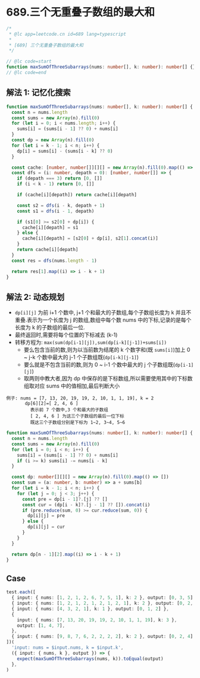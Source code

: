 # 689.三个无重叠子数组的最大和

```ts
/*
 * @lc app=leetcode.cn id=689 lang=typescript
 *
 * [689] 三个无重叠子数组的最大和
 */

// @lc code=start
function maxSumOfThreeSubarrays(nums: number[], k: number): number[] {}
// @lc code=end
```

## 解法 1: 记忆化搜索

```ts
function maxSumOfThreeSubarrays(nums: number[], k: number): number[] {
  const n = nums.length
  const sums = new Array(n).fill(0)
  for (let i = 0; i < nums.length; i++) {
    sums[i] = (sums[i - 1] ?? 0) + nums[i]
  }
  const dp = new Array(n).fill(0)
  for (let i = k - 1; i < n; i++) {
    dp[i] = sums[i] - (sums[i - k] ?? 0)
  }

  const cache: [number, number[]][][] = new Array(n).fill(0).map(() => [])
  const dfs = (i: number, depath = 0): [number, number[]] => {
    if (depath === 3) return [0, []]
    if (i < k - 1) return [0, []]

    if (cache[i][depath]) return cache[i][depath]

    const s2 = dfs(i - k, depath + 1)
    const s1 = dfs(i - 1, depath)

    if (s1[0] >= s2[0] + dp[i]) {
      cache[i][depath] = s1
    } else {
      cache[i][depath] = [s2[0] + dp[i], s2[1].concat(i)]
    }
    return cache[i][depath]
  }
  const res = dfs(nums.length - 1)

  return res[1].map((i) => i - k + 1)
}
```

## 解法 2: 动态规划

- `dp[i][j]` 为前 i+1 个数中, j+1 个和最大的子数组,每个子数组长度为 k 并且不重叠.表示为一个长度为 j 的数组,数组中每个数 nums 中的下标,记录的是每个长度为 k 的子数组的最后一位.
- 最终返回时,需要将每个位置的下标减去 (k-1)
- 转移方程为: `max(sum(dp[i-1][j]),sum(dp[i-k][j-1])+sums[i])`
  - 要么包含当前的数,则为以当前数为结尾的 k 个数字和(既 `sums[i]`)加上 0 ~ j-k 个数中最大的 j-1 个子数组既(`dp[i-k][j-1]`)
  - 要么就是不包含当前的数,则为 0 ~ i-1 个数中最大的 j 个子数组既(`dp[i-1][j]`)
  - 取两则中教大者,因为 dp 中保存的是下标数组,所以需要使用其中的下标数组取对应 sums 中的值相加,最后判断大小

```
例子: nums = [7, 13, 20, 19, 19, 2, 10, 1, 1, 19], k = 2
       dp[6][2]=[ 2, 4, 6 ]
         表示前 7 个数中,3 个和最大的子数组
         [ 2, 4, 6 ] 为这三个子数组的最后一位下标
         既这三个子数组分别是下标为 1~2, 3~4, 5~6
```

```ts
function maxSumOfThreeSubarrays(nums: number[], k: number): number[] {
  const n = nums.length
  const sums = new Array(n).fill(0)
  for (let i = 0; i < n; i++) {
    sums[i] = (sums[i - 1] ?? 0) + nums[i]
    if (i >= k) sums[i] -= nums[i - k]
  }

  const dp: number[][][] = new Array(n).fill(0).map(() => [])
  const sum = (a: number, b: number) => a + sums[b]
  for (let i = k - 1; i < n; i++) {
    for (let j = 0; j < 3; j++) {
      const pre = dp[i - 1]?.[j] ?? []
      const cur = (dp[i - k]?.[j - 1] ?? []).concat(i)
      if (pre.reduce(sum, 0) >= cur.reduce(sum, 0)) {
        dp[i][j] = pre
      } else {
        dp[i][j] = cur
      }
    }
  }

  return dp[n - 1][2].map((i) => i - k + 1)
}
```

## Case

```ts
test.each([
  { input: { nums: [1, 2, 1, 2, 6, 7, 5, 1], k: 2 }, output: [0, 3, 5] },
  { input: { nums: [1, 2, 1, 2, 1, 2, 1, 2, 1], k: 2 }, output: [0, 2, 4] },
  { input: { nums: [4, 3, 2, 1], k: 1 }, output: [0, 1, 2] },
  {
    input: { nums: [7, 13, 20, 19, 19, 2, 10, 1, 1, 19], k: 3 },
    output: [1, 4, 7],
  },
  { input: { nums: [9, 8, 7, 6, 2, 2, 2, 2], k: 2 }, output: [0, 2, 4] },
])(
  'input: nums = $input.nums, k = $input.k',
  ({ input: { nums, k }, output }) => {
    expect(maxSumOfThreeSubarrays(nums, k)).toEqual(output)
  },
)
```
